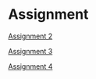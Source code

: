 # Assignment

[Assignment 2](https://github.com/jipswartjes/Assignment/blob/master/assignment2%20(1)%20(1).ipynb)

[Assignment 3](https://github.com/jipswartjes/Assignment/blob/master/assignment3.ipynb)

[Assignment 4](https://github.com/jipswartjes/Assignment/blob/master/assignment4.ipynb)


